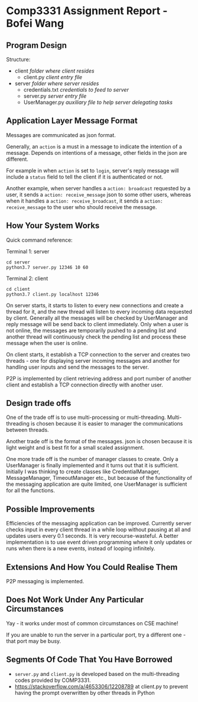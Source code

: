 # Comp3331 Assignment Report - Bofei Wang

## Program Design

Structure:  
- client *folder where client resides*
    - client.py *client entry file*
- server *folder where server resides*
    - credentials.txt *credentials to feed to server*
    - server.py *server entry file*
    - UserManager.py *auxiliary file to help server delegating tasks*

## Application Layer Message Format

Messages are communicated as json format.

Generally, an `action` is a must in a message to indicate the intention of a message. Depends on intentions of a message, other fields in the json are different.

For example in when `action` is set to `login`, server's reply message will include a `status` field to tell the client if it is authenticated or not. 

Another example, when server handles a `action: broadcast` requested by a user, it sends a `action: receive_message` json to some other users, whereas when it handles a `action: receive_broadcast`, it sends a `action: receive_message` to the user who should receive the message.

## How Your System Works

Quick command reference:

Terminal 1: server
```shell script
cd server
python3.7 server.py 12346 10 60 
```

Terminal 2: client
```shell script
cd client
python3.7 client.py localhost 12346
```

On server starts, it starts to listen to every new connections and create a thread for it, and the new thread will listen to every incoming data requested by client. Generally all the messages will be checked by UserManager and reply message will be send back to client immediately. Only when a user is not online, the messages are temporarily pushed to a pending list and another thread will continuously check the pending list and process these message when the user is online.

On client starts, it establish a TCP connection to the server and creates two threads - one for displaying server incoming messages and another for handling user inputs and send the messages to the server.

P2P is implemented by client retrieving address and port number of another client and establish a TCP connection directly with another user.

## Design trade offs

One of the trade off is to use multi-processing or multi-threading. Multi-threading is chosen because it is easier to manager the communications between threads.

Another trade off is the format of the messages. json is chosen because it is light weight and is best fit for a small scaled assignment.

One more trade off is the number of manager classes to create. Only a UserManager is finally implemented and it turns out that it is sufficient. Initially I was thinking to create classes like CredentialManager, MessageManager, TimeoutManager etc., but because of the functionality of the messaging application are quite limited, one UserManager is sufficient for all the functions.

## Possible Improvements

Efficiencies of the messaging application can be improved. Currently server checks input in every client thread in a while loop without pausing at all and updates users every 0.1 seconds. It is very recourse-wasteful. A better implementation is to use event driven programming where it only updates or runs when there is a new events, instead of looping infinitely.

## Extensions And How You Could Realise Them

P2P messaging is implemented.

## Does Not Work Under Any Particular Circumstances

Yay - it works under most of common circumstances on CSE machine!

If you are unable to run the server in a particular port, try a different one - that port may be busy.

## Segments Of Code That You Have Borrowed

- `server.py` and `client.py` is developed based on the multi-threading codes provided by COMP3331.
- https://stackoverflow.com/a/4653306/12208789 at client.py to prevent having the prompt overwritten by other threads in Python